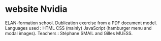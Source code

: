 # website Nvidia
ELAN-formation school.
Dublication exercise from a PDF document model. 
Languages used : HTML CSS (mainly) JavaScript (hamburger menu and modal images). 
Teachers : Stéphane SMAIL and Gilles MUESS.
